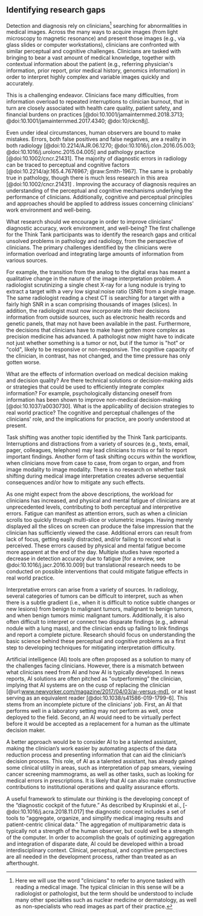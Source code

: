 ## Identifying research gaps

Detection and diagnosis rely on clinicians[^2] searching for abnormalities in medical images.
Across the many ways to acquire images (from light microscopy to magnetic resonance) and present those images (e.g., via glass slides or computer workstations), clinicians are confronted with similar perceptual and cognitive challenges.
Clinicians are tasked with bringing to bear a vast amount of medical knowledge, together with contextual information about the patient (e.g., referring physician's information, prior report, prior medical history, genomics information) in order to interpret highly complex and variable images quickly and accurately.

This is a challenging endeavor.
Clinicians face many difficulties, from information overload to repeated interruptions to clinician burnout, that in turn are closely associated with health care quality, patient safety, and financial burdens on practices [@doi:10.1001/jamainternmed.2018.3713; @doi:10.1001/jamainternmed.2017.4340; @doi:10/ckcn8j].

Even under ideal circumstances, human observers are bound to make mistakes.
Errors, both false positives and false negatives, are a reality in both radiology [@doi:10.2214/AJR.06.1270; @doi:10.1016/j.clon.2016.05.003; @doi:10.1016/j.urolonc.2015.04.005] and pathology practice [@doi:10.1002/cncr.21431].
The majority of diagnostic errors in radiology can be traced to perceptual and cognitive factors [@doi:10.2214/ajr.165.4.7676967; @raw:Smith-1967].
The same is probably true in pathology, though there is much less research in this area [@doi:10.1002/cncr.21431] .
Improving the accuracy of diagnosis requires an understanding of the perceptual and cognitive mechanisms underlying the performance of clinicians.
Additionally, cognitive and perceptual principles and approaches should be applied to address issues concerning clinicians' work environment and well-being.

What research should we encourage in order to improve clinicians' diagnostic accuracy, work environment, and well-being? The first challenge for the Think Tank participants was to identify the research gaps and critical unsolved problems in pathology and radiology, from the perspective of clinicians.
The primary challenges identified by the clinicians were information overload and integrating large amounts of information from various sources.

For example, the transition from the analog to the digital eras has meant a qualitative change in the nature of the image interpretation problem.
A radiologist scrutinizing a single chest X-ray for a lung nodule is trying to extract a target with a very low signal:noise ratio (SNR) from a single image.
The same radiologist reading a chest CT is searching for a target with a fairly high SNR in a scan comprising thousands of images (slices).
In addition, the radiologist must now incorporate into their decisions information from outside sources, such as electronic health records and genetic panels, that may not have been available in the past.
Furthermore, the decisions that clinicians have to make have gotten more complex as precision medicine has advanced.
A pathologist now might have to indicate not just whether something is a tumor or not, but if the tumor is "hot" or "cold", likely to be responsive or non-responsive.
The cognitive capacity of the clinician, in contrast, has not changed, and the time pressure has only gotten worse.

What are the effects of information overload on medical decision making and decision quality? Are there technical solutions or decision-making aids or strategies that could be used to efficiently integrate complex information? For example, psychologically distancing oneself from information has been shown to improve non-medical decision-making [@doi:10.1037/a0030730].
What is the applicability of decision strategies to real world practice? The cognitive and perceptual challenges of the clinicians' role, and the implications for practice, are poorly understood at present.

Task shifting was another topic identified by the Think Tank participants.
Interruptions and distractions from a variety of sources (e.g., texts, email, pager, colleagues, telephone) may lead clinicians to miss or fail to report important findings.
Another form of task shifting occurs within the workflow, when clinicians move from case to case, from organ to organ, and from image modality to image modality.
There is no research on whether task shifting during medical image interpretation creates adverse sequential consequences and/or how to mitigate any such effects.

As one might expect from the above descriptions, the workload for clinicians has increased, and physical and mental fatigue of clinicians are at unprecedented levels, contributing to both perceptual and interpretive errors.
Fatigue can manifest as attention errors, such as when a clinician scrolls too quickly through multi-slice or volumetric images. Having merely displayed all the slices on screen can produce the false impression that the clinician has sufficiently viewed the case.
Additional errors can result from lack of focus, getting easily distracted, and/or failing to record what is perceived.
These errors caused by physical and mental fatigue become more apparent at the end of the day.
Multiple studies have reported a decrease in detection accuracy due to fatigue [for a review, see @doi:10.1016/j.jacr.2016.10.009] but translational research needs to be conducted on possible interventions that could mitigate fatigue effects in real world practice.

Interpretative errors can arise from a variety of sources.
In radiology, several categories of tumors can be difficult to interpret, such as when there is a subtle gradient (i.e., when it is difficult to notice subtle changes or new lesions) from benign to malignant tumors, malignant to benign tumors, and when benign tumors mimic malignant tumors.
Additionally, it is also often difficult to interpret or connect two disparate findings (e.g., adrenal nodule with a lung mass), and the clinician ends up failing to link findings and report a complete picture.
Research should focus on understanding the basic science behind these perceptual and cognitive problems as a first step to developing techniques for mitigating interpretation difficulty.

Artificial intelligence (AI) tools are often proposed as a solution to many of the challenges facing clinicians.
However, there is a mismatch between what clinicians need from AI and how AI is typically developed.
In news reports, AI solutions are often pitched as "outperforming" the clinician, implying that AI systems are on the cusp of replacing the clinician [@url:www.newyorker.com/magazine/2017/04/03/ai-versus-md], or at least serving as an equivalent reader [@doi:10.1038/s41586-019-1799-6].
This stems from an incomplete picture of the clinicians' job.
First, an AI that performs well in a laboratory setting may not perform as well, once deployed to the field.
Second, an AI would need to be virtually perfect before it would be accepted as a replacement for a human as the ultimate decision maker.

A better approach would be to consider AI to be a talented assistant, making the clinician’s work easier by automating aspects of the data reduction process and presenting information that can aid the clinician’s decision process.
This role, of AI as a talented assistant, has already gained some clinical utility in areas, such as interpretation of pap smears, viewing cancer screening mammograms, as well as other tasks, such as looking for medical errors in prescriptions.
It is likely that AI can also make constructive contributions to institutional operations and quality assurance efforts.

A useful framework to stimulate our thinking is the developing concept of the “diagnostic cockpit of the future.” As described by Krupinski et al., [-@doi:10.1016/j.acra.2018.11.017] the diagnostic concept includes a set of tools to “aggregate, organize, and simplify medical imaging results and patient-centric clinical data.”
The aggregation of multiparametric data is typically not a strength of the human observer, but could well be a strength of the computer.
In order to accomplish the goals of optimizing aggregation and integration of disparate date, AI could be developed within a broad interdisciplinary context.
Clinical, perceptual, and cognitive perspectives are all needed in the development process, rather than treated as an afterthought.

[^2]: Here we will use the word "clinicians" to refer to anyone tasked with reading a medical image. The typical clinician in this sense will be a radiologist or pathologist, but the term should be understood to include many other specialties such as nuclear medicine or dermatology, as well as non-specialists who read images as part of their practice.
